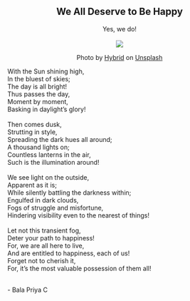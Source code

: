 <div align= "center"><h2>We All Deserve to Be Happy</h2></div>
<div align ="center"><quote> Yes, we do!</quote></div>
<br>
<div align="center"><img src= "https://images.unsplash.com/photo-1509909756405-be0199881695?ixlib=rb-1.2.1&ixid=MnwxMjA3fDB8MHxwaG90by1wYWdlfHx8fGVufDB8fHx8&auto=format&fit=crop&w=750&q=80"></div>

<div align ="center"><p>Photo by <a href="https://unsplash.com/@artbyhybrid?utm_source=unsplash&utm_medium=referral&utm_content=creditCopyText">Hybrid</a> on <a href="https://unsplash.com/s/photos/smile-balloons?utm_source=unsplash&utm_medium=referral&utm_content=creditCopyText">Unsplash</a></p></div>

With the Sun shining high,<br>
In the bluest of skies;<br>
The day is all bright!<br>
Thus passes the day,<br>
Moment by moment,<br>
Basking in daylight’s glory!<br>
<br>
Then comes dusk,<br>
Strutting in style,<br>
Spreading the dark hues all around;<br>
A thousand lights on;<br>
Countless lanterns in the air,<br>
Such is the illumination around!<br>
<br>
We see light on the outside,<br>
Apparent as it is;<br>
While silently battling the darkness within;<br>
Engulfed in dark clouds,<br>
Fogs of struggle and misfortune,<br>
Hindering visibility even to the nearest of things!<br>
<br>
Let not this transient fog,<br>
Deter your path to happiness!<br>
For, we are all here to live,<br>
And are entitled to happiness, each of us!<br>
Forget not to cherish it,<br>
For, it’s the most valuable possession of them all!<br>
<br>

\- Bala Priya C
 


